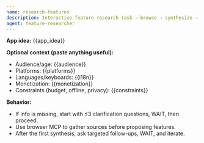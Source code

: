 ```yaml
---
name: research-features
description: Interactive feature research (ask → browse → synthesize → ask → refine).
agent: feature-researcher
---
```


**App idea:** {{app_idea}}

**Optional context (paste anything useful):**
- Audience/age: {{audience}}
- Platforms: {{platforms}}
- Languages/keyboards: {{i18n}}
- Monetization: {{monetization}}
- Constraints (budget, offline, privacy): {{constraints}}

**Behavior:**
- If info is missing, start with ≤3 clarification questions, WAIT, then proceed.
- Use browser MCP to gather sources before proposing features.
- After the first synthesis, ask targeted follow-ups, WAIT, and iterate.
